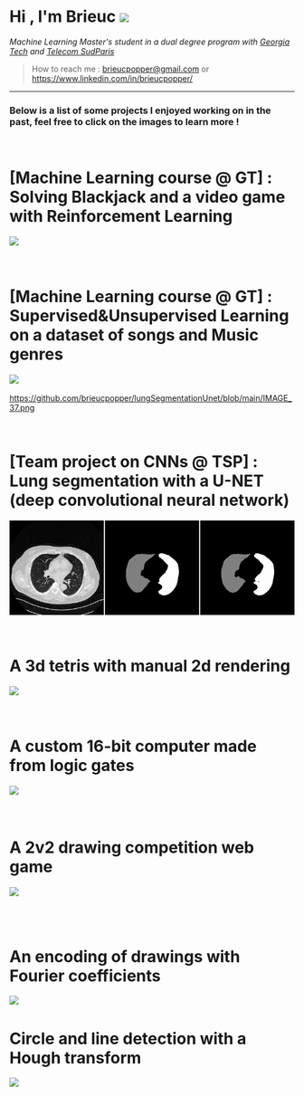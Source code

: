 
<h1 align="left"><b>Hi , I'm Brieuc </b><img src="https://media.giphy.com/media/hvRJCLFzcasrR4ia7z/giphy.gif" width="35"></h1>

<p><em>Machine Learning Master's student in a dual degree program with <a href="https://www.gatech.edu/">Georgia Tech</a> and <a href="https://www.telecom-sudparis.eu/">Telecom SudParis</a></br>
</em></p>


> How to reach me : brieucpopper@gmail.com or https://www.linkedin.com/in/brieucpopper/

-----------


<h3>Below is a list of some projects I enjoyed working on in the past, feel free to click on the images to learn more !</h3>

<br>
<h1>[Machine Learning course @ GT] : Solving Blackjack and a video game with Reinforcement Learning</h1>

<a href=https://github.com/brieucpopper/MDPRL><img src="https://github.com/brieucpopper/MDPRL/assets/102361078/b9365e9f-4d74-4dec-a617-fe8c65557399"></a>



<br>
<h1>[Machine Learning course @ GT] : Supervised&Unsupervised Learning on a dataset of songs and Music genres</h1>

<a href=https://github.com/brieucpopper/MLanalysis><img src="https://github.com/brieucpopper/MLanalysis/assets/102361078/2b0973c8-99ba-41f3-8aaf-5f4ea6aa7bcc"></a>

https://github.com/brieucpopper/lungSegmentationUnet/blob/main/IMAGE_37.png

<br>
<h1>[Team project on CNNs @ TSP] : Lung segmentation with a U-NET (deep convolutional neural network)</h1>

<a href=https://github.com/brieucpopper/lungSegmentationUnet/tree/main#readme><img src="https://github.com/brieucpopper/lungSegmentationUnet/blob/main/IMAGE_37.png"></a>





<br>
<h1>A 3d tetris with manual 2d rendering</h1>




<a href=https://github.com/brieucpopper/3dtetris><img src="https://user-images.githubusercontent.com/102361078/214140255-57212023-0a0f-410e-9eb4-4814cc3bce76.png"></a>



<br>
<h1>A custom 16-bit computer made from logic gates</h1>



<a href=https://github.com/brieucpopper/logismcomputer>
<img src="https://user-images.githubusercontent.com/102361078/214144627-a8cc2bd5-e94a-4bcf-8827-ac61a8167424.png"></a><br><br>
<br>
<h1>A 2v2 drawing competition web game</h1>




<a href=https://github.com/brieucpopper/drawhosted/tree/master/Projet%20Final><img src="https://user-images.githubusercontent.com/102361078/214140378-f29a3ebf-3264-4204-9a20-d3d0d9ec073d.png"></a><br><br>



<br>
<h1>An encoding of drawings with Fourier coefficients</h1>



<a href=https://github.com/brieucpopper/TIPE-fourier-bezier/tree/main/projet%20Encodage%20fourier>
<img src=https://user-images.githubusercontent.com/102361078/214140415-aa0524a5-a7a8-4960-b5b6-590e699cbf32.png>

</a>


<h1>Circle and line detection with a Hough transform</h1>



<a href=https://github.com/brieucpopper/houghTransform>
<img src=https://user-images.githubusercontent.com/102361078/268023490-a93b9cbc-1748-492c-a088-12c36fd5df96.png>

</a>
